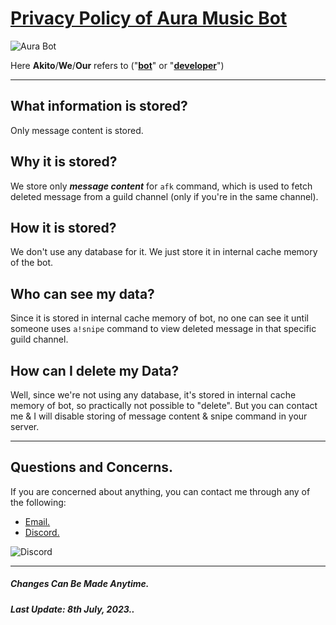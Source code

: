 # **[Privacy Policy of Aura Music Bot](https://top.gg/bot/1115872266568355910)**

![Aura Bot](https://cdn.discordapp.com/attachments/891178370442858526/891178505260396554/akito_banner.png)

Here **Akito**/**We**/**Our** refers to ("**[bot](https://top.gg/115872266568355910)**" or "**[developer](https://github.com/ana-nt69)**")



---

## **What information is stored?**

Only message content is stored.

## Why it is stored?
We store only _**message content**_ for `afk` command, which is used to fetch deleted message from a guild channel (only if you're in the same channel).

## How it is stored?
We don't use any database for it. We just store it in internal cache memory of the bot.

## Who can see my data?
Since it is stored in internal cache memory of bot, no one can see it until someone uses `a!snipe` command to view deleted message in that specific guild channel.

## How can I delete my Data?
Well, since we're not using any database, it's stored in internal cache memory of bot, so practically not possible to "delete". But you can contact me & I will disable storing of message content & snipe command in your server.


---

## **Questions and Concerns.**

If you are concerned about anything, you can contact me through any of the following:
- [Email.](anant.is.dev@null.net)
- [Discord.](https://discord.com/users/1083615955046912080)

 ![Discord](https://discord.c99.nl/widget/theme-3/752457056442908704.png)

---

##### Changes Can Be Made Anytime.
##### Last Update: 8th July, 2023..
